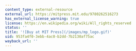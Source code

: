 ```yaml
---
content_type: external-resource
external_url: https://mitpress.mit.edu/9780262516273
has_external_license_warning: true
license: https://en.wikipedia.org/wiki/All_rights_reserved
status: ''
title: '![Buy at MIT Press](/images/mp_logo.gif)'
uid: 953fa4f0-3ebb-4ac0-b2dd-7b2130af75ac
wayback_url: ''
---
```

